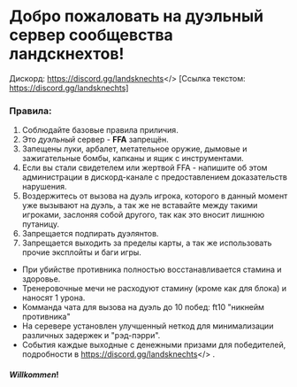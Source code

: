 # Добро пожаловать на дуэльный сервер **сообщевства ландскнехтов!**
Дискорд: <a id="LANDSKNECTS MORDHAU RUS">https://discord.gg/landsknechts</> 
[Ссылка текстом: https://discord.gg/landsknechts]
### **Правила:**
1. Соблюдайте базовые правила приличия.
2. Это *дуэльный* сервер - **FFA** запрещён.
3. Запещены луки, арбалет, метательное оружие, дымовые и зажигательные бомбы, капканы и ящик с инструментами. 
5. Если вы стали свидетелем или жертвой FFA - напишите об этом администрации в дискорд-канале с предоставлением доказательств нарушения.
6. Воздержитесь от вызова на дуэль игрока, которого в данный момент уже вызывают на дуэль, а так же не вставайте между такими игроками, заслоняя собой другого, так как это вносит лишнюю путаницу.
7. Запрещается подпирать дуэлянтов.
8. Запрещается выходить за пределы карты, а так же использовать прочие эксплойты и баги игры.
- При убийстве противника полностью восстанавливается стамина и здоровье.
- Тренеровочные мечи не расходуют стамину (кроме как для блока) и наносят 1 урона.
- Комманда чата для вызова на дуэль до 10 побед: ft10 "никнейм противника"
- На серевере установлен улучшенный неткод для минимализации различных задержек и "рэд-пэрри".
- События каждые выходные с денежными призами для победителей, подробности в <a id="дискорде">https://discord.gg/landsknechts</> .
#### ***Willkommen***! 
